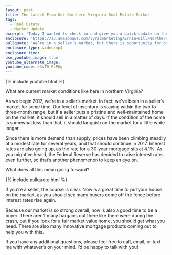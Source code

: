```yaml
---
layout: post
title: The Latest From Our Northern Virginia Real Estate Market
tags:
  - Real Estate
  - Market Update
excerpt: 'Today I wanted to check in and give you a quick update on the real estate market in northern Virginia. As we begin 2017, our market is favoring sellers. We have between two and three months of inventory, but if you list a well-maintained home now, it should sell in a matter of days. Prices have been climbing steadily at a modest rate for several years, and that should continue going forward. To learn everything you need to know about what’s happening in our market and what you can do about it, watch my latest video.'
enclosure: 'https://s3.amazonaws.com/vyralmarketing/Ernie+Dill/Northern+Virginia+Real+Estate+Team+Northern+Virginia+market+update.mp4'
pullquote: 'We’re in a seller’s market, but there is opportunity for both sides of the deal.'
enclosure_type: video/mp4
enclosure_time:
use_youtube_image: true
youtube_alternate_image:
youtube_code: k3vT6-RcP6g
---
```



{% include youtube.html %}

What are current market conditions like here in northern Virginia?

As we begin 2017, we’re in a seller’s market. In fact, we’ve been in a seller’s market for some time. Our level of inventory is staying within the two to three-month range, but if a seller puts a pristine and well-maintained home on the market, it should sell in a matter of days. If the condition of the home is somewhat less than that, it should languish on the market for a little while longer.

Since there is more demand than supply, prices have been climbing steadily at a modest rate for several years, and that should continue in 2017. Interest rates are also going up, as the rate for a 30-year mortgage sits at 4.1%. As you might’ve heard, the Federal Reserve has decided to raise interest rates even further, so that’s another phenomenon to keep an eye on.

What does all this mean going forward?

{% include pullquote.html %}

If you’re a seller, the course is clear. Now is a great time to put your house on the market, as you should see many buyers come off the fence before interest rates rise again.

Because our market is so strong overall, now is also a good time to be a buyer. There aren’t many bargains out there like there were during the crash, but if you look for a fair market value home, you should get what you need. There are also many innovative mortgage products coming out to help you with this.

If you have any additional questions, please feel free to call, email, or text me with whatever’s on your mind. I’d be happy to talk with you!